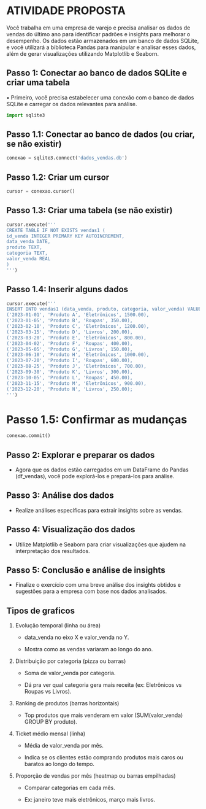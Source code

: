 # ATIVIDADE PROPOSTA

Você trabalha em uma empresa de varejo e precisa analisar os dados de vendas do último ano
para identificar padrões e insights para melhorar o desempenho. Os dados estão armazenados
em um banco de dados SQLite, e você utilizará a biblioteca Pandas para manipular e analisar
esses dados, além de gerar visualizações utilizando Matplotlib e Seaborn.

## Passo 1: Conectar ao banco de dados SQLite e criar uma tabela
• Primeiro, você precisa estabelecer uma conexão com o banco de dados SQLite e carregar
os dados relevantes para análise.

```python
import sqlite3
```

## Passo 1.1: Conectar ao banco de dados (ou criar, se não existir)

```python
conexao = sqlite3.connect('dados_vendas.db')
```

## Passo 1.2: Criar um cursor

```python
cursor = conexao.cursor()
```

## Passo 1.3: Criar uma tabela (se não existir)

```python
cursor.execute('''
CREATE TABLE IF NOT EXISTS vendas1 (
id_venda INTEGER PRIMARY KEY AUTOINCREMENT,
data_venda DATE,
produto TEXT,
categoria TEXT,
valor_venda REAL
)
''')
```

## Passo 1.4: Inserir alguns dados

```python
cursor.execute('''
INSERT INTO vendas1 (data_venda, produto, categoria, valor_venda) VALUES
('2023-01-01', 'Produto A', 'Eletrônicos', 1500.00),
('2023-01-05', 'Produto B', 'Roupas', 350.00),
('2023-02-10', 'Produto C', 'Eletrônicos', 1200.00),
('2023-03-15', 'Produto D', 'Livros', 200.00),
('2023-03-20', 'Produto E', 'Eletrônicos', 800.00),
('2023-04-02', 'Produto F', 'Roupas', 400.00),
('2023-05-05', 'Produto G', 'Livros', 150.00),
('2023-06-10', 'Produto H', 'Eletrônicos', 1000.00),
('2023-07-20', 'Produto I', 'Roupas', 600.00),
('2023-08-25', 'Produto J', 'Eletrônicos', 700.00),
('2023-09-30', 'Produto K', 'Livros', 300.00),
('2023-10-05', 'Produto L', 'Roupas', 450.00),
('2023-11-15', 'Produto M', 'Eletrônicos', 900.00),
('2023-12-20', 'Produto N', 'Livros', 250.00);
''') 
```

# Passo 1.5: Confirmar as mudanças
```python
conexao.commit()
```

## Passo 2: Explorar e preparar os dados
* Agora que os dados estão carregados em um DataFrame do Pandas (df_vendas), você
pode explorá-los e prepará-los para análise.

## Passo 3: Análise dos dados
* Realize análises específicas para extrair insights sobre as vendas.

## Passo 4: Visualização dos dados
* Utilize Matplotlib e Seaborn para criar visualizações que ajudem na interpretação dos
resultados.

## Passo 5: Conclusão e análise de insights
* Finalize o exercício com uma breve análise dos insights obtidos e sugestões para a empresa com base nos dados analisados.


## Tipos de graficos

1. Evolução temporal (linha ou área)

    * data_venda no eixo X e valor_venda no Y.

    * Mostra como as vendas variaram ao longo do ano.

2. Distribuição por categoria (pizza ou barras)

    * Soma de valor_venda por categoria.

    * Dá pra ver qual categoria gera mais receita (ex: Eletrônicos vs Roupas vs Livros).

3. Ranking de produtos (barras horizontais)

    * Top produtos que mais venderam em valor (SUM(valor_venda) GROUP BY produto).

4. Ticket médio mensal (linha)

    * Média de valor_venda por mês.

    * Indica se os clientes estão comprando produtos mais caros ou baratos ao longo do tempo.

5. Proporção de vendas por mês (heatmap ou barras empilhadas)

    * Comparar categorias em cada mês.

    * Ex: janeiro teve mais eletrônicos, março mais livros.